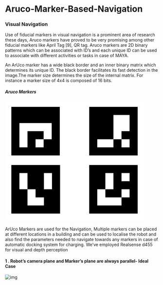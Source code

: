 # Aruco-Marker-Based-Navigation

###  Visual Navigation

Use of fiducial markers in visual navigation is a prominent area of research these days, Aruco markers have proved to be very promising among other fiducial markers like April Tag [9], QR tag. Aruco markers are 2D binary patterns which can be associated with ID’s and each unique ID can be used to associate with different activities or tasks in case of MAYA. 

An ArUco marker has a wide black border and an inner binary matrix which determines its  unique ID. The black border facilitates its fast detection in the image.The marker size determines the size of the internal matrix. For instance a marker size of 4x4 is composed of 16 bits.


#####     Aruco Markers
![image](https://github.com/MAYA-1-0/Aruco-Marker-Based-Navigation/blob/main/images/Screenshot%20from%202022-02-22%2022-21-32.png)

ArUco Markers are used for the Navigation, Multiple markers can be placed at different locations in a building and can be used to localise the robot and also find the parameters needed to navigate towards any markers in case of automatic docking system for charging. We’ve employed Realsense d455 for visual and depth perception

#### 1 . Robot’s camera plane and Marker’s plane are always parallel- Ideal Case

![img]()

